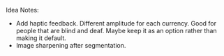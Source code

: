 Idea Notes:

* Add haptic feedback. Different amplitude for each currency. Good for people that are blind and deaf. Maybe keep it as an option rather than making it default.
* Image sharpening after segmentation.
